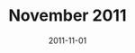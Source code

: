 ---
title:  "November 2011"
date:   2011-11-01
speakers:
  - name: "JP Martineau"
    title: "<a href=\"http://www.epicsynth.com/\">Epic Synth</a>"
    twitter: jpmartineau
  - name: "Olivier Collet"
    title: "Working with constraints"
    twitter: ocollet
  - name: "Sam Vermette"
    title: "Snapping the pixels"
    twitter: samvermette
  - name: "Séraphin Hochart"
    title: "<a href=\"http://iscal.es/\">iScales</a>"
    twitter: nsphin
---